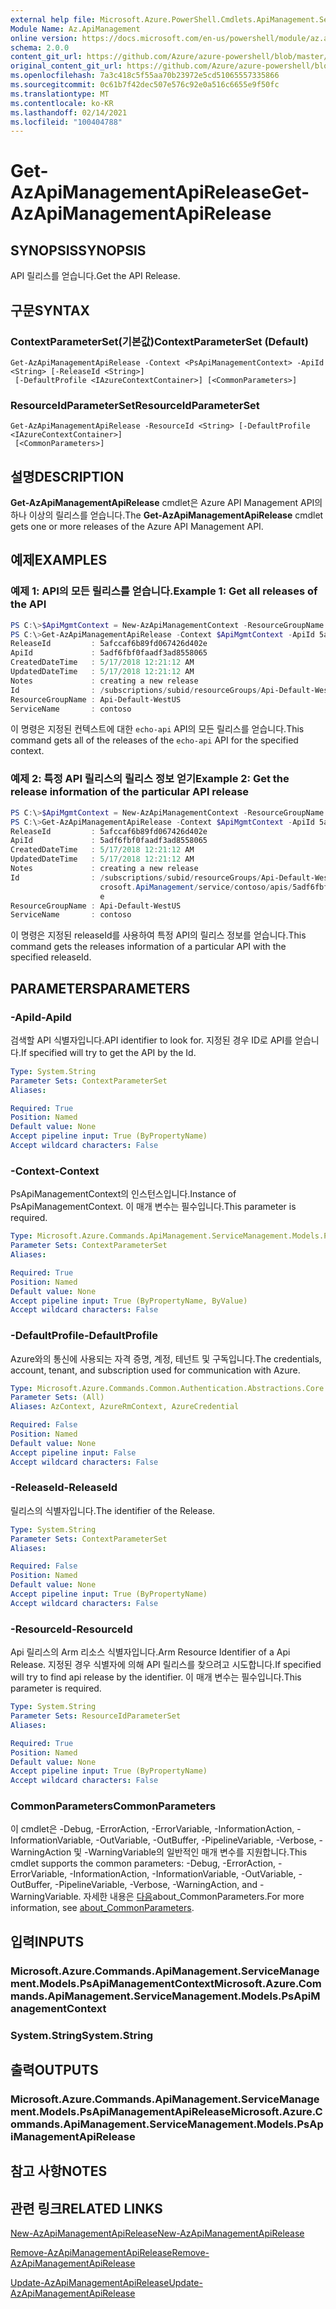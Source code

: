 ```yaml
---
external help file: Microsoft.Azure.PowerShell.Cmdlets.ApiManagement.ServiceManagement.dll-Help.xml
Module Name: Az.ApiManagement
online version: https://docs.microsoft.com/en-us/powershell/module/az.apimanagement/get-azapimanagementapirelease
schema: 2.0.0
content_git_url: https://github.com/Azure/azure-powershell/blob/master/src/ApiManagement/ApiManagement/help/Get-AzApiManagementApiRelease.md
original_content_git_url: https://github.com/Azure/azure-powershell/blob/master/src/ApiManagement/ApiManagement/help/Get-AzApiManagementApiRelease.md
ms.openlocfilehash: 7a3c418c5f55aa70b23972e5cd51065557335866
ms.sourcegitcommit: 0c61b7f42dec507e576c92e0a516c6655e9f50fc
ms.translationtype: MT
ms.contentlocale: ko-KR
ms.lasthandoff: 02/14/2021
ms.locfileid: "100404788"
---
```

# <span data-ttu-id="00cbd-101">Get-AzApiManagementApiRelease</span><span class="sxs-lookup"><span data-stu-id="00cbd-101">Get-AzApiManagementApiRelease</span></span>

## <span data-ttu-id="00cbd-102">SYNOPSIS</span><span class="sxs-lookup"><span data-stu-id="00cbd-102">SYNOPSIS</span></span>
<span data-ttu-id="00cbd-103">API 릴리스를 얻습니다.</span><span class="sxs-lookup"><span data-stu-id="00cbd-103">Get the API Release.</span></span>

## <span data-ttu-id="00cbd-104">구문</span><span class="sxs-lookup"><span data-stu-id="00cbd-104">SYNTAX</span></span>

### <span data-ttu-id="00cbd-105">ContextParameterSet(기본값)</span><span class="sxs-lookup"><span data-stu-id="00cbd-105">ContextParameterSet (Default)</span></span>
```
Get-AzApiManagementApiRelease -Context <PsApiManagementContext> -ApiId <String> [-ReleaseId <String>]
 [-DefaultProfile <IAzureContextContainer>] [<CommonParameters>]
```

### <span data-ttu-id="00cbd-106">ResourceIdParameterSet</span><span class="sxs-lookup"><span data-stu-id="00cbd-106">ResourceIdParameterSet</span></span>
```
Get-AzApiManagementApiRelease -ResourceId <String> [-DefaultProfile <IAzureContextContainer>]
 [<CommonParameters>]
```

## <span data-ttu-id="00cbd-107">설명</span><span class="sxs-lookup"><span data-stu-id="00cbd-107">DESCRIPTION</span></span>
<span data-ttu-id="00cbd-108">**Get-AzApiManagementApiRelease** cmdlet은 Azure API Management API의 하나 이상의 릴리스를 얻습니다.</span><span class="sxs-lookup"><span data-stu-id="00cbd-108">The **Get-AzApiManagementApiRelease** cmdlet gets one or more releases of the Azure API Management API.</span></span>

## <span data-ttu-id="00cbd-109">예제</span><span class="sxs-lookup"><span data-stu-id="00cbd-109">EXAMPLES</span></span>

### <span data-ttu-id="00cbd-110">예제 1: API의 모든 릴리스를 얻습니다.</span><span class="sxs-lookup"><span data-stu-id="00cbd-110">Example 1: Get all releases of the API</span></span>
```powershell
PS C:\>$ApiMgmtContext = New-AzApiManagementContext -ResourceGroupName "Api-Default-WestUS" -ServiceName "contoso"
PS C:\>Get-AzApiManagementApiRelease -Context $ApiMgmtContext -ApiId 5adf6fbf0faadf3ad8558065
ReleaseId         : 5afccaf6b89fd067426d402e
ApiId             : 5adf6fbf0faadf3ad8558065
CreatedDateTime   : 5/17/2018 12:21:12 AM
UpdatedDateTime   : 5/17/2018 12:21:12 AM
Notes             : creating a new release
Id                : /subscriptions/subid/resourceGroups/Api-Default-WestUS/providers/Microsoft.ApiManagement/service/contoso/apis/5adf6fbf0faadf3ad8558065/releases/5afccaf6b89fd067426d402e
ResourceGroupName : Api-Default-WestUS
ServiceName       : contoso
```

<span data-ttu-id="00cbd-111">이 명령은 지정된 컨텍스트에 대한 `echo-api` API의 모든 릴리스를 얻습니다.</span><span class="sxs-lookup"><span data-stu-id="00cbd-111">This command gets all of the releases of the `echo-api` API for the specified context.</span></span>

### <span data-ttu-id="00cbd-112">예제 2: 특정 API 릴리스의 릴리스 정보 얻기</span><span class="sxs-lookup"><span data-stu-id="00cbd-112">Example 2: Get the release information of the particular API release</span></span>
```powershell
PS C:\>$ApiMgmtContext = New-AzApiManagementContext -ResourceGroupName "Api-Default-WestUS" -ServiceName "contoso"
PS C:\>Get-AzApiManagementApiRelease -Context $ApiMgmtContext -ApiId 5adf6fbf0faadf3ad8558065 -ReleaseId 5afccaf6b89fd067426d402e
ReleaseId         : 5afccaf6b89fd067426d402e
ApiId             : 5adf6fbf0faadf3ad8558065
CreatedDateTime   : 5/17/2018 12:21:12 AM
UpdatedDateTime   : 5/17/2018 12:21:12 AM
Notes             : creating a new release
Id                : /subscriptions/subid/resourceGroups/Api-Default-WestUS/providers/Mi
                    crosoft.ApiManagement/service/contoso/apis/5adf6fbf0faadf3ad8558065/releases/5afccaf6b89fd067426d402
                    e
ResourceGroupName : Api-Default-WestUS
ServiceName       : contoso
```

<span data-ttu-id="00cbd-113">이 명령은 지정된 releaseId를 사용하여 특정 API의 릴리스 정보를 얻습니다.</span><span class="sxs-lookup"><span data-stu-id="00cbd-113">This command gets the releases information of a particular API with the specified releaseId.</span></span>

## <span data-ttu-id="00cbd-114">PARAMETERS</span><span class="sxs-lookup"><span data-stu-id="00cbd-114">PARAMETERS</span></span>

### <span data-ttu-id="00cbd-115">-ApiId</span><span class="sxs-lookup"><span data-stu-id="00cbd-115">-ApiId</span></span>
<span data-ttu-id="00cbd-116">검색할 API 식별자입니다.</span><span class="sxs-lookup"><span data-stu-id="00cbd-116">API identifier to look for.</span></span>
<span data-ttu-id="00cbd-117">지정된 경우 ID로 API를 얻습니다.</span><span class="sxs-lookup"><span data-stu-id="00cbd-117">If specified will try to get the API by the Id.</span></span>

```yaml
Type: System.String
Parameter Sets: ContextParameterSet
Aliases:

Required: True
Position: Named
Default value: None
Accept pipeline input: True (ByPropertyName)
Accept wildcard characters: False
```

### <span data-ttu-id="00cbd-118">-Context</span><span class="sxs-lookup"><span data-stu-id="00cbd-118">-Context</span></span>
<span data-ttu-id="00cbd-119">PsApiManagementContext의 인스턴스입니다.</span><span class="sxs-lookup"><span data-stu-id="00cbd-119">Instance of PsApiManagementContext.</span></span>
<span data-ttu-id="00cbd-120">이 매개 변수는 필수입니다.</span><span class="sxs-lookup"><span data-stu-id="00cbd-120">This parameter is required.</span></span>

```yaml
Type: Microsoft.Azure.Commands.ApiManagement.ServiceManagement.Models.PsApiManagementContext
Parameter Sets: ContextParameterSet
Aliases:

Required: True
Position: Named
Default value: None
Accept pipeline input: True (ByPropertyName, ByValue)
Accept wildcard characters: False
```

### <span data-ttu-id="00cbd-121">-DefaultProfile</span><span class="sxs-lookup"><span data-stu-id="00cbd-121">-DefaultProfile</span></span>
<span data-ttu-id="00cbd-122">Azure와의 통신에 사용되는 자격 증명, 계정, 테넌트 및 구독입니다.</span><span class="sxs-lookup"><span data-stu-id="00cbd-122">The credentials, account, tenant, and subscription used for communication with Azure.</span></span>

```yaml
Type: Microsoft.Azure.Commands.Common.Authentication.Abstractions.Core.IAzureContextContainer
Parameter Sets: (All)
Aliases: AzContext, AzureRmContext, AzureCredential

Required: False
Position: Named
Default value: None
Accept pipeline input: False
Accept wildcard characters: False
```

### <span data-ttu-id="00cbd-123">-ReleaseId</span><span class="sxs-lookup"><span data-stu-id="00cbd-123">-ReleaseId</span></span>
<span data-ttu-id="00cbd-124">릴리스의 식별자입니다.</span><span class="sxs-lookup"><span data-stu-id="00cbd-124">The identifier of the Release.</span></span>

```yaml
Type: System.String
Parameter Sets: ContextParameterSet
Aliases:

Required: False
Position: Named
Default value: None
Accept pipeline input: True (ByPropertyName)
Accept wildcard characters: False
```

### <span data-ttu-id="00cbd-125">-ResourceId</span><span class="sxs-lookup"><span data-stu-id="00cbd-125">-ResourceId</span></span>
<span data-ttu-id="00cbd-126">Api 릴리스의 Arm 리소스 식별자입니다.</span><span class="sxs-lookup"><span data-stu-id="00cbd-126">Arm Resource Identifier of a Api Release.</span></span> <span data-ttu-id="00cbd-127">지정된 경우 식별자에 의해 API 릴리스를 찾으려고 시도합니다.</span><span class="sxs-lookup"><span data-stu-id="00cbd-127">If specified will try to find api release by the identifier.</span></span> <span data-ttu-id="00cbd-128">이 매개 변수는 필수입니다.</span><span class="sxs-lookup"><span data-stu-id="00cbd-128">This parameter is required.</span></span>

```yaml
Type: System.String
Parameter Sets: ResourceIdParameterSet
Aliases:

Required: True
Position: Named
Default value: None
Accept pipeline input: True (ByPropertyName)
Accept wildcard characters: False
```

### <span data-ttu-id="00cbd-129">CommonParameters</span><span class="sxs-lookup"><span data-stu-id="00cbd-129">CommonParameters</span></span>
<span data-ttu-id="00cbd-130">이 cmdlet은 -Debug, -ErrorAction, -ErrorVariable, -InformationAction, -InformationVariable, -OutVariable, -OutBuffer, -PipelineVariable, -Verbose, -WarningAction 및 -WarningVariable의 일반적인 매개 변수를 지원합니다.</span><span class="sxs-lookup"><span data-stu-id="00cbd-130">This cmdlet supports the common parameters: -Debug, -ErrorAction, -ErrorVariable, -InformationAction, -InformationVariable, -OutVariable, -OutBuffer, -PipelineVariable, -Verbose, -WarningAction, and -WarningVariable.</span></span> <span data-ttu-id="00cbd-131">자세한 내용은 [다음](http://go.microsoft.com/fwlink/?LinkID=113216)about_CommonParameters.</span><span class="sxs-lookup"><span data-stu-id="00cbd-131">For more information, see [about_CommonParameters](http://go.microsoft.com/fwlink/?LinkID=113216).</span></span>

## <span data-ttu-id="00cbd-132">입력</span><span class="sxs-lookup"><span data-stu-id="00cbd-132">INPUTS</span></span>

### <span data-ttu-id="00cbd-133">Microsoft.Azure.Commands.ApiManagement.ServiceManagement.Models.PsApiManagementContext</span><span class="sxs-lookup"><span data-stu-id="00cbd-133">Microsoft.Azure.Commands.ApiManagement.ServiceManagement.Models.PsApiManagementContext</span></span>

### <span data-ttu-id="00cbd-134">System.String</span><span class="sxs-lookup"><span data-stu-id="00cbd-134">System.String</span></span>

## <span data-ttu-id="00cbd-135">출력</span><span class="sxs-lookup"><span data-stu-id="00cbd-135">OUTPUTS</span></span>

### <span data-ttu-id="00cbd-136">Microsoft.Azure.Commands.ApiManagement.ServiceManagement.Models.PsApiManagementApiRelease</span><span class="sxs-lookup"><span data-stu-id="00cbd-136">Microsoft.Azure.Commands.ApiManagement.ServiceManagement.Models.PsApiManagementApiRelease</span></span>

## <span data-ttu-id="00cbd-137">참고 사항</span><span class="sxs-lookup"><span data-stu-id="00cbd-137">NOTES</span></span>

## <span data-ttu-id="00cbd-138">관련 링크</span><span class="sxs-lookup"><span data-stu-id="00cbd-138">RELATED LINKS</span></span>

[<span data-ttu-id="00cbd-139">New-AzApiManagementApiRelease</span><span class="sxs-lookup"><span data-stu-id="00cbd-139">New-AzApiManagementApiRelease</span></span>](./Get-AzApiManagementApiRelease.md)

[<span data-ttu-id="00cbd-140">Remove-AzApiManagementApiRelease</span><span class="sxs-lookup"><span data-stu-id="00cbd-140">Remove-AzApiManagementApiRelease</span></span>](./Remove-AzApiManagementApiRelease.md)

[<span data-ttu-id="00cbd-141">Update-AzApiManagementApiRelease</span><span class="sxs-lookup"><span data-stu-id="00cbd-141">Update-AzApiManagementApiRelease</span></span>](./Update-AzApiManagementApiRelease.md)